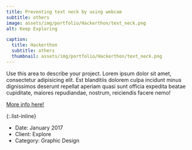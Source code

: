 ```yaml
---
title: Preventing text neck by using webcam
subtitle: others
image: assets/img/portfolio/Hackerthon/text_neck.png
alt: Keep Exploring

caption:
  title: Hackerthon
  subtitle: others
  thumbnail: assets/img/portfolio/Hackerthon/text_neck.png
---
```


Use this area to describe your project. Lorem ipsum dolor sit amet, consectetur adipisicing elit. Est blanditiis dolorem culpa incidunt minus dignissimos deserunt repellat aperiam quasi sunt officia expedita beatae cupiditate, maiores repudiandae, nostrum, reiciendis facere nemo!

[More info here!](https://github.com/2021-oasis-hackathon/a-boiled-egg)

{:.list-inline}

- Date: January 2017
- Client: Explore
- Category: Graphic Design
